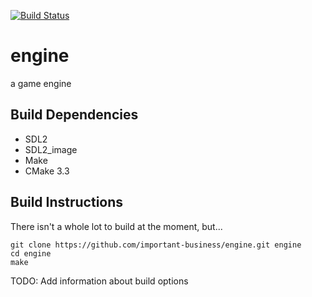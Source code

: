 [![Build Status](https://travis-ci.org/important-business/engine.svg?branch=master)](https://travis-ci.org/important-business/engine)
# engine
a game engine

## Build Dependencies
 * SDL2
 * SDL2_image
 * Make
 * CMake 3.3

## Build Instructions
There isn't a whole lot to build at the moment, but...
```
git clone https://github.com/important-business/engine.git engine
cd engine
make
```

TODO: Add information about build options
